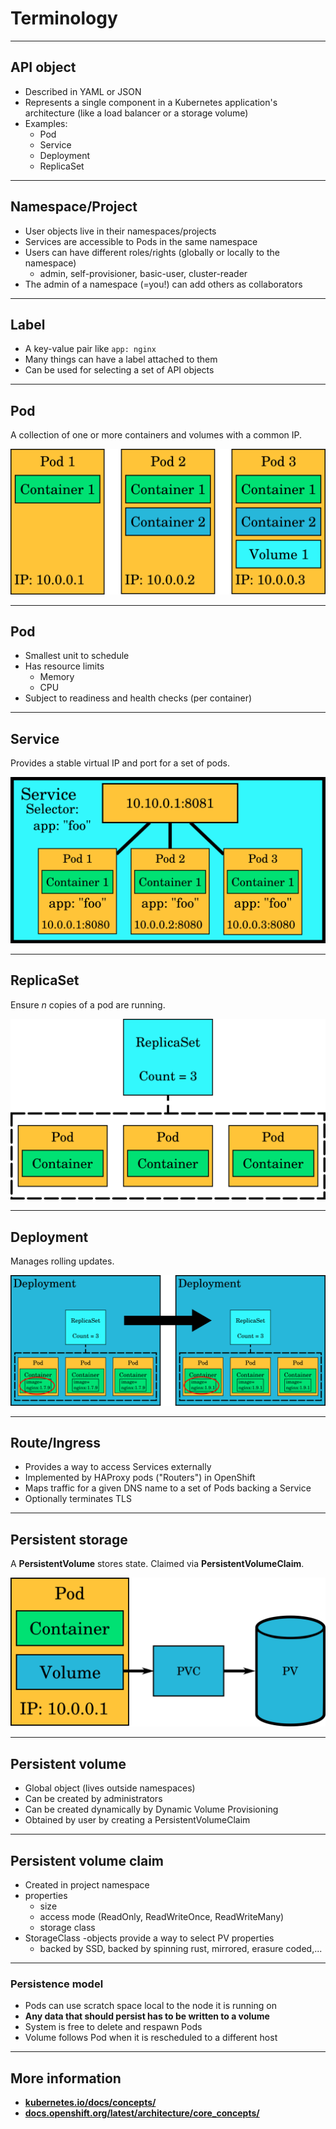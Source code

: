 # Terminology

<!-- .slide: data-background="img_theme/topic_background.png" -->

---

## API object

* Described in YAML or JSON
* Represents a single component in a Kubernetes application's architecture
  (like a load balancer or a storage volume)
* Examples:
  * Pod
  * Service
  * Deployment
  * ReplicaSet

---

## Namespace/Project

* User objects live in their namespaces/projects
* Services are accessible to Pods in the same namespace
* Users can have different roles/rights (globally or locally to the namespace)
  * admin, self-provisioner, basic-user, cluster-reader   
* The admin of a namespace (=you!) can add others as collaborators

---

## Label

* A key-value pair like `app: nginx`
* Many things can have a label attached to them
* Can be used for selecting a set of API objects

---

## Pod

A collection of one or more containers and volumes with a common IP.

![Pods](img/pods.png "Pods")

---

## Pod

* Smallest unit to schedule
* Has resource limits
  * Memory
  * CPU
* Subject to readiness and health checks (per container)

---

## Service

Provides a stable virtual IP and port for a set of pods.

![Service](img/service.png "Service")

---

## ReplicaSet

Ensure *n* copies of a pod are running.

![ReplicaSet](img/rc.png "ReplicaSet")

---

## Deployment

Manages rolling updates.

![Deployment](img/deployment.png "Deployment")

---

## Route/Ingress

* Provides a way to access Services externally
* Implemented by HAProxy pods ("Routers") in OpenShift
* Maps traffic for a given DNS name to a set of Pods backing a Service
* Optionally terminates TLS

---

## Persistent storage

A **PersistentVolume** stores state. Claimed via **PersistentVolumeClaim**.

![PersistentVolumeClaim](img/persistentvolumeclaim.png "PersistentVolumeClaim")

---

## Persistent volume
* Global object (lives outside namespaces)
* Can be created by administrators
* Can be created dynamically by Dynamic Volume Provisioning
* Obtained by user by creating a PersistentVolumeClaim  

---

## Persistent volume claim
* Created in project namespace
* properties
  * size
  * access mode (ReadOnly, ReadWriteOnce, ReadWriteMany)
  * storage class
* StorageClass -objects provide a way to select PV properties
  * backed by SSD, backed by spinning rust, mirrored, erasure coded,...

---

### Persistence model

* Pods can use scratch space local to the node it is running on
* **Any data that should persist has to be written to a volume**
* System is free to delete and respawn Pods
* Volume follows Pod when it is rescheduled to a different host

---

## More information

* **[kubernetes.io/docs/concepts/](https://kubernetes.io/docs/concepts/)**
* **[docs.openshift.org/latest/architecture/core_concepts/](https://docs.openshift.org/latest/architecture/core_concepts/)**
